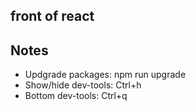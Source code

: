front of react
---


## Notes
 * Updgrade packages: npm run upgrade
 * Show/hide dev-tools: Ctrl+h
 * Bottom dev-tools: Ctrl+q
